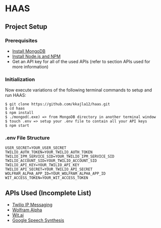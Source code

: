 # HAAS


## Project Setup
### Prerequisites
* [Install MongoDB](https://docs.mongodb.org/manual/installation/)
* [Install Node.js and NPM](https://nodejs.org/en/download/)
* Get an API key for all of the used APIs (refer to section APIs used for more information)

### Initialization
Now execute variations of the following terminal commands to setup and run HAAS:  
```
$ git clone https://github.com/kkajla12/haas.git
$ cd haas
$ npm install
$ ./mongod(.exe) => from MongoDB directory in another terminal window
$ touch .env => setup your .env file to contain all your API keys
$ npm start
```  

### .env File Structure
```
USER_SECRET=YOUR_USER_SECRET
TWILIO_AUTH_TOKEN=YOUR_TWILIO_AUTH_TOKEN
TWILIO_IPM_SERVICE_SID=YOUR_TWILIO_IPM_SERVICE_SID
TWILIO_ACCOUNT_SID=YOUR_TWILIO_ACCOUNT_SID
TWILIO_API_KEY=YOUR_TWILIO_API_KEY
TWILIO_API_SECRET=YOUR_TWILIO_API_SECRET
WOLFRAM_ALPHA_APP_ID=YOUR_WOLFRAM_ALPHA_APP_ID
WIT_ACCESS_TOKEN=YOUR_WIT_ACCESS_TOKEN
```  


## APIs Used (Incomplete List)
* [Twilio IP Messaging](https://www.twilio.com/ip-messaging)
* [Wolfram Alpha](http://products.wolframalpha.com/api/)
* [Wit.ai](wit.ai)
* [Google Speech Synthesis](https://dvcs.w3.org/hg/speech-api/raw-file/tip/speechapi.html#tts-section)
